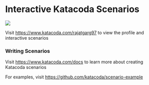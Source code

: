 # Interactive Katacoda Scenarios

[![](http://shields.katacoda.com/katacoda/rajatgarg97/count.svg)](https://www.katacoda.com/rajatgarg97 "Get your profile on Katacoda.com")

Visit https://www.katacoda.com/rajatgarg97 to view the profile and interactive scenarios

### Writing Scenarios
Visit https://www.katacoda.com/docs to learn more about creating Katacoda scenarios

For examples, visit https://github.com/katacoda/scenario-example
